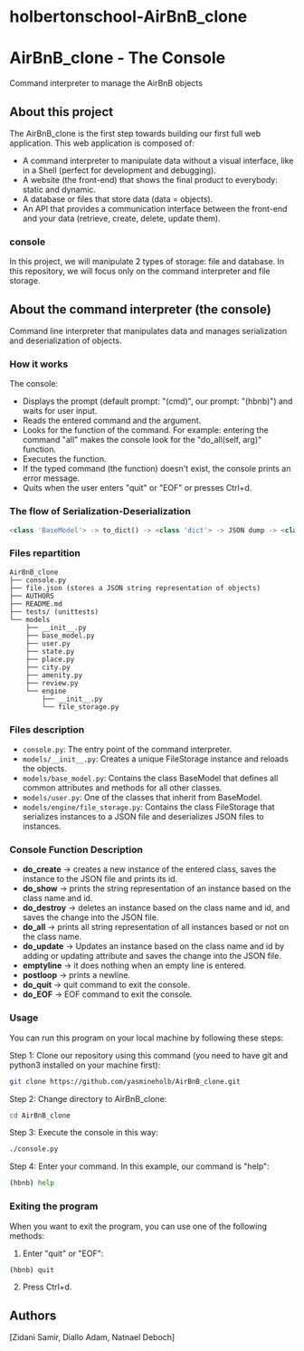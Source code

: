 # holbertonschool-AirBnB_clone
# AirBnB_clone - The Console

Command interpreter to manage the AirBnB objects

## About this project

The AirBnB_clone is the first step towards building our first full web application. This web application is composed of:

- A command interpreter to manipulate data without a visual interface, like in a Shell (perfect for development and debugging).
- A website (the front-end) that shows the final product to everybody: static and dynamic.
- A database or files that store data (data = objects).
- An API that provides a communication interface between the front-end and your data (retrieve, create, delete, update them).

### console

In this project, we will manipulate 2 types of storage: file and database. In this repository, we will focus only on the command interpreter and file storage.

## About the command interpreter (the console)

Command line interpreter that manipulates data and manages serialization and deserialization of objects.

### How it works

The console:
- Displays the prompt (default prompt: "(cmd)", our prompt: "(hbnb)") and waits for user input.
- Reads the entered command and the argument.
- Looks for the function of the command. For example: entering the command "all" makes the console look for the "do_all(self, arg)" function.
- Executes the function.
- If the typed command (the function) doesn't exist, the console prints an error message.
- Quits when the user enters "quit" or "EOF" or presses Ctrl+d.

### The flow of Serialization-Deserialization

```python
<class 'BaseModel'> -> to_dict() -> <class 'dict'> -> JSON dump -> <class 'str'> -> FILE (file.json) -> <class 'str'> -> JSON load -> <class 'dict'> -> <class 'BaseModel'>
```

### Files repartition

```
AirBnB_clone
├── console.py
├── file.json (stores a JSON string representation of objects)
├── AUTHORS
├── README.md
├── tests/ (unittests)
└── models
    ├── __init__.py
    ├── base_model.py
    ├── user.py
    ├── state.py
    ├── place.py
    ├── city.py
    ├── amenity.py
    ├── review.py
    └── engine
        ├── __init__.py
        └── file_storage.py
```

### Files description

- `console.py`: The entry point of the command interpreter.
- `models/__init__.py`: Creates a unique FileStorage instance and reloads the objects.
- `models/base_model.py`: Contains the class BaseModel that defines all common attributes and methods for all other classes.
- `models/user.py`: One of the classes that inherit from BaseModel.
- `models/engine/file_storage.py`: Contains the class FileStorage that serializes instances to a JSON file and deserializes JSON files to instances.

### Console Function Description

  - **do_create** -> creates a new instance of the entered class, saves the instance to the JSON file and prints its id.
  - **do_show** -> prints the string representation of an instance based on the class name and id.
  - **do_destroy** -> deletes an instance based on the class name and id, and saves the change into the JSON file.
  - **do_all** -> prints all string representation of all instances based or not on the class name.
  - **do_update** -> Updates an instance based on the class name and id by adding or updating attribute and saves the change into the JSON file.
  - **emptyline** -> it does nothing when an empty line is entered.
  - **postloop** -> prints a newline.
  - **do_quit** -> quit command to exit the console.
  - **do_EOF** -> EOF command to exit the console.


### Usage

You can run this program on your local machine by following these steps:

Step 1: Clone our repository using this command (you need to have git and python3 installed on your machine first):

```bash
git clone https://github.com/yasmineholb/AirBnB_clone.git
```

Step 2: Change directory to AirBnB_clone:

```bash
cd AirBnB_clone
```

Step 3: Execute the console in this way:

```bash
./console.py
```

Step 4: Enter your command. In this example, our command is "help":

```bash
(hbnb) help
```

### Exiting the program

When you want to exit the program, you can use one of the following methods:

1. Enter "quit" or "EOF":

```bash
(hbnb) quit
```

2. Press Ctrl+d.


## Authors

[Zidani Samir, Diallo Adam, Natnael Deboch]

